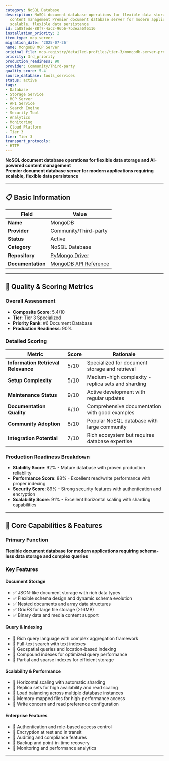 ```yaml
---
category: NoSQL Database
description: NoSQL document database operations for flexible data storage and AI-powered
  content management Premier document database server for modern applications requiring
  scalable, flexible data persistence
id: ca08fede-88f7-4ac2-96b6-7b3eaa6f6116
installation_priority: 2
item_type: mcp_server
migration_date: '2025-07-26'
name: MongoDB MCP Server
original_file: mcp-registry/detailed-profiles/tier-3/mongodb-server-profile.md
priority: 3rd_priority
production_readiness: 90
provider: Community/Third-party
quality_score: 5.4
source_database: tools_services
status: active
tags:
- Database
- Storage Service
- MCP Server
- API Service
- Search Engine
- Security Tool
- Analytics
- Monitoring
- Cloud Platform
- Tier 3
tier: Tier 3
transport_protocols:
- HTTP
---
```


**NoSQL document database operations for flexible data storage and AI-powered content management**  
**Premier document database server for modern applications requiring scalable, flexible data persistence**

---

## 📋 Basic Information

| Field | Value |
|-------|-------|
| **Name** | MongoDB |
| **Provider** | Community/Third-party |
| **Status** | Active |
| **Category** | NoSQL Database |
| **Repository** | [PyMongo Driver](https://github.com/mongodb/mongo-python-driver) |
| **Documentation** | [MongoDB API Reference](https://docs.mongodb.com/manual/reference/method/) |

---

## 🎯 Quality & Scoring Metrics

### Overall Assessment
- **Composite Score**: 5.4/10
- **Tier**: Tier 3 Specialized
- **Priority Rank**: #6 Document Database
- **Production Readiness**: 90%

### Detailed Scoring
| Metric | Score | Rationale |
|--------|-------|-----------|
| **Information Retrieval Relevance** | 5/10 | Specialized for document storage and retrieval |
| **Setup Complexity** | 5/10 | Medium-high complexity - replica sets and sharding |
| **Maintenance Status** | 9/10 | Active development with regular updates |
| **Documentation Quality** | 8/10 | Comprehensive documentation with good examples |
| **Community Adoption** | 8/10 | Popular NoSQL database with large community |
| **Integration Potential** | 7/10 | Rich ecosystem but requires database expertise |

### Production Readiness Breakdown
- **Stability Score**: 92% - Mature database with proven production reliability
- **Performance Score**: 88% - Excellent read/write performance with proper indexing
- **Security Score**: 89% - Strong security features with authentication and encryption
- **Scalability Score**: 91% - Excellent horizontal scaling with sharding capabilities

---

## 🚀 Core Capabilities & Features

### Primary Function
**Flexible document database for modern applications requiring schema-less data storage and complex queries**

### Key Features

#### Document Storage
- ✅ JSON-like document storage with rich data types
- ✅ Flexible schema design and dynamic schema evolution
- ✅ Nested documents and array data structures
- ✅ GridFS for large file storage (>16MB)
- ✅ Binary data and media content support

#### Query & Indexing
- 🔄 Rich query language with complex aggregation framework
- 🔄 Full-text search with text indexes
- 🔄 Geospatial queries and location-based indexing
- 🔄 Compound indexes for optimized query performance
- 🔄 Partial and sparse indexes for efficient storage

#### Scalability & Performance
- 👥 Horizontal scaling with automatic sharding
- 👥 Replica sets for high availability and read scaling
- 👥 Load balancing across multiple database instances
- 👥 Memory-mapped files for high-performance access
- 👥 Write concern and read preference configuration

#### Enterprise Features
- 🔗 Authentication and role-based access control
- 🔗 Encryption at rest and in transit
- 🔗 Auditing and compliance features
- 🔗 Backup and point-in-time recovery
- 🔗 Monitoring and performance analytics

---